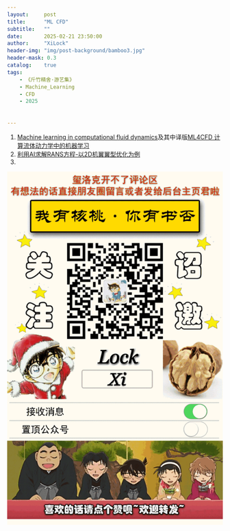 ```yaml
---
layout:     post
title:      "ML CFD"
subtitle:   ""
date:       2025-02-21 23:50:00
author:     "XiLock"
header-img: "img/post-background/bamboo3.jpg"
header-mask: 0.3
catalog:    true
tags:
    - 《斤竹精舍·游艺集》
    - Machine_Learning 
    - CFD
    - 2025


---
```



1. [Machine learning in computational fluid dynamics](https://github.com/AndreWeiner/ml-cfd-lecture?tab=readme-ov-file)及其中译版[ML4CFD 计算流体动力学中的机器学习](https://bohrium.dp.tech/notebooks/5814588202)
1. [利用AI求解RANS方程-以2D机翼翼型优化为例](https://bohrium.dp.tech/notebooks/1441046453)
1. []()



![](/img/wc-tail.GIF)
